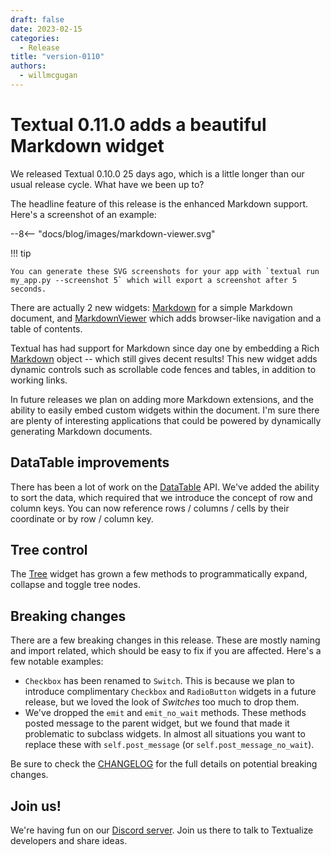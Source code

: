```yaml
---
draft: false
date: 2023-02-15
categories:
  - Release
title: "version-0110"
authors:
  - willmcgugan
---
```


# Textual 0.11.0 adds a beautiful Markdown widget

We released Textual 0.10.0 25 days ago, which is a little longer than our usual release cycle. What have we been up to?

<!-- more -->

The headline feature of this release is the enhanced Markdown support. Here's a screenshot of an example:

<div>
--8<-- "docs/blog/images/markdown-viewer.svg"
</div>

!!! tip

    You can generate these SVG screenshots for your app with `textual run my_app.py --screenshot 5` which will export a screenshot after 5 seconds.

There are actually 2 new widgets: [Markdown](./../../widgets/markdown.md) for a simple Markdown document, and [MarkdownViewer](./../../widgets/markdown_viewer.md) which adds browser-like navigation and a table of contents.

Textual has had support for Markdown since day one by embedding a Rich [Markdown](https://rich.readthedocs.io/en/latest/markdown.html) object -- which still gives decent results! This new widget adds dynamic controls such as scrollable code fences and tables, in addition to working links.

In future releases we plan on adding more Markdown extensions, and the ability to easily embed custom widgets within the document. I'm sure there are plenty of interesting applications that could be powered by dynamically generating Markdown documents.

## DataTable improvements

There has been a lot of work on the [DataTable](../../widgets/data_table.md) API. We've added the ability to sort the data, which required that we introduce the concept of row and column keys. You can now reference rows / columns / cells by their coordinate or by row / column key.

## Tree control

The [Tree](../../api/tree.md) widget has grown a few methods to programmatically expand, collapse and toggle tree nodes.

## Breaking changes

There are a few breaking changes in this release. These are mostly naming and import related, which should be easy to fix if you are affected. Here's a few notable examples:

- `Checkbox` has been renamed to `Switch`. This is because we plan to introduce complimentary `Checkbox` and `RadioButton` widgets in a future release, but we loved the look of *Switches* too much to drop them.
- We've dropped the `emit` and `emit_no_wait` methods. These methods posted message to the parent widget, but we found that made it problematic to subclass widgets. In almost all situations you want to replace these with `self.post_message` (or `self.post_message_no_wait`).

Be sure to check the [CHANGELOG](https://github.com/Textualize/textual/blob/main/CHANGELOG.md) for the full details on potential breaking changes.

## Join us!

We're having fun on our [Discord server](https://discord.gg/Enf6Z3qhVr). Join us there to talk to Textualize developers and share ideas.
